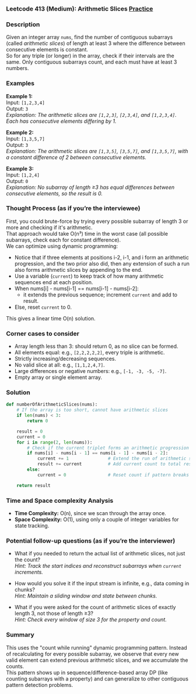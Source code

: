 ### Leetcode 413 (Medium): Arithmetic Slices [Practice](https://leetcode.com/problems/arithmetic-slices)

### Description  
Given an integer array `nums`, find the number of contiguous subarrays (called *arithmetic slices*) of length at least 3 where the difference between consecutive elements is constant.  
So for any triple (or longer) in the array, check if their intervals are the same. Only contiguous subarrays count, and each must have at least 3 numbers.

### Examples  

**Example 1:**  
Input: `[1,2,3,4]`  
Output: `3`  
*Explanation: The arithmetic slices are `[1,2,3]`, `[2,3,4]`, and `[1,2,3,4]`. Each has consecutive elements differing by 1.*

**Example 2:**  
Input: `[1,3,5,7]`  
Output: `3`  
*Explanation: The arithmetic slices are `[1,3,5]`, `[3,5,7]`, and `[1,3,5,7]`, with a constant difference of 2 between consecutive elements.*

**Example 3:**  
Input: `[1,2,4]`  
Output: `0`  
*Explanation: No subarray of length ≥3 has equal differences between consecutive elements, so the result is 0.*

### Thought Process (as if you’re the interviewee)  
First, you could brute-force by trying every possible subarray of length 3 or more and checking if it's arithmetic.  
That approach would take O(n³) time in the worst case (all possible subarrays, check each for constant difference).  
We can optimize using dynamic programming:

- Notice that if three elements at positions i-2, i-1, and i form an arithmetic progression, and the two prior also did, then any extension of such a run also forms arithmetic slices by appending to the end.
- Use a variable (`current`) to keep track of how many arithmetic sequences end at each position.
- When nums[i] - nums[i-1] == nums[i-1] - nums[i-2]:  
  - it extends the previous sequence; increment `current` and add to result.
- Else, reset `current` to 0.

This gives a linear time O(n) solution.

### Corner cases to consider  
- Array length less than 3: should return 0, as no slice can be formed.
- All elements equal: e.g., `[2,2,2,2,2]`, every triple is arithmetic.
- Strictly increasing/decreasing sequences.
- No valid slice at all: e.g., `[1,1,2,4,7]`.
- Large differences or negative numbers: e.g., `[-1, -3, -5, -7]`.
- Empty array or single element array.

### Solution

```python
def numberOfArithmeticSlices(nums):
    # If the array is too short, cannot have arithmetic slices
    if len(nums) < 3:
        return 0

    result = 0
    current = 0
    for i in range(2, len(nums)):
        # Check if the current triplet forms an arithmetic progression
        if nums[i] - nums[i - 1] == nums[i - 1] - nums[i - 2]:
            current += 1               # Extend the run of arithmetic slices ending here
            result += current          # Add current count to total result
        else:
            current = 0                # Reset count if pattern breaks

    return result
```

### Time and Space complexity Analysis  

- **Time Complexity:** O(n), since we scan through the array once.
- **Space Complexity:** O(1), using only a couple of integer variables for state tracking.

### Potential follow-up questions (as if you’re the interviewer)  

- What if you needed to return the actual list of arithmetic slices, not just the count?  
  *Hint: Track the start indices and reconstruct subarrays when `current` increments.*

- How would you solve it if the input stream is infinite, e.g., data coming in chunks?  
  *Hint: Maintain a sliding window and state between chunks.*

- What if you were asked for the count of arithmetic slices of exactly length 3, not those of length ≥3?  
  *Hint: Check every window of size 3 for the property and count.*

### Summary
This uses the "count while running" dynamic programming pattern. Instead of recalculating for every possible subarray, we observe that every new valid element can extend previous arithmetic slices, and we accumulate the counts.  
This pattern shows up in sequence/difference-based array DP (like counting subarrays with a property) and can generalize to other contiguous pattern detection problems.
